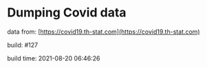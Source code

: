 Dumping Covid data
==================
                        
data from: [https://covid19.th-stat.com](https://covid19.th-stat.com)

build: #127

build time: 2021-08-20 06:46:26

